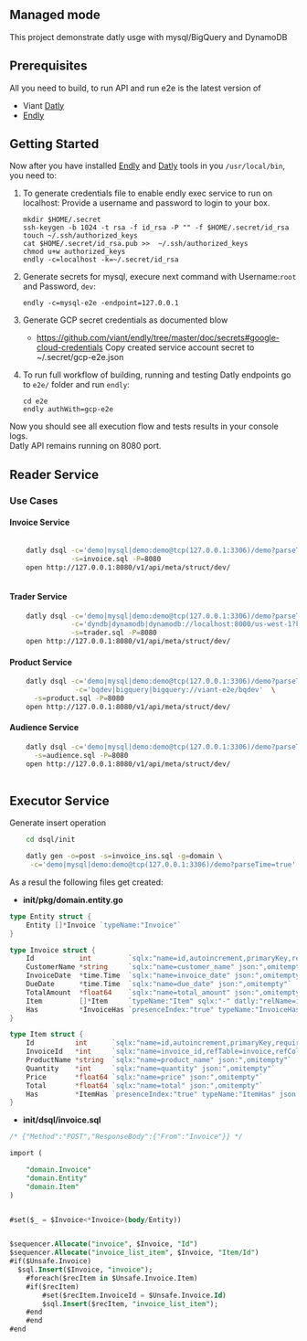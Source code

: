 ## Managed mode

This project demonstrate datly usge with mysql/BigQuery and DynamoDB


## Prerequisites
All you need to build, to run API and run e2e is the latest version of 
- Viant [Datly](https://github.com/viant/datly) 
- [Endly](https://github.com/viant/endly/releases/tag/v0.64.1) 



## Getting Started
Now after you have installed [Endly](https://github.com/viant/endly/releases/tag/v0.64.1) and [Datly](https://github.com/viant/datly) tools in you `/usr/local/bin`, you need to:<br>
1. To generate credentials file to enable endly exec service to run on localhost:
   Provide a username and password to login to your box.
   ```shell
   mkdir $HOME/.secret
   ssh-keygen -b 1024 -t rsa -f id_rsa -P "" -f $HOME/.secret/id_rsa
   touch ~/.ssh/authorized_keys
   cat $HOME/.secret/id_rsa.pub >>  ~/.ssh/authorized_keys
   chmod u+w authorized_keys
   endly -c=localhost -k=~/.secret/id_rsa
   ```
   

2. Generate secrets for mysql, execure next command with Username:`root` and Password, `dev`:
    ```shell
    endly -c=mysql-e2e -endpoint=127.0.0.1 
    ```
3. Generate GCP secret credentials as documented blow
   -  https://github.com/viant/endly/tree/master/doc/secrets#google-cloud-credentials
      Copy created service account secret  to ~/.secret/gcp-e2e.json   

3. To run full workflow of building, running and testing Datly endpoints go to `e2e/` folder and run `endly`:
    ```shell
    cd e2e
    endly authWith=gcp-e2e
    ```
Now you should see all execution flow and tests results in your console logs.<br>
Datly API remains running on 8080 port.



## Reader Service

### Use Cases

#### Invoice Service

```bash
   
    datly dsql -c='demo|mysql|demo:demo@tcp(127.0.0.1:3306)/demo?parseTime=true' \
               -s=invoice.sql -P=8080
    open http://127.0.0.1:8080/v1/api/meta/struct/dev/   
    
```


#### Trader Service
```bash
    datly dsql -c='demo|mysql|demo:demo@tcp(127.0.0.1:3306)/demo?parseTime=true' \
               -c='dyndb|dynamodb|dynamodb://localhost:8000/us-west-1?key=dummy&secret=dummy' \
               -s=trader.sql -P=8080
    open http://127.0.0.1:8080/v1/api/meta/struct/dev/    
```

#### Product Service

```bash
    datly dsql -c='demo|mysql|demo:demo@tcp(127.0.0.1:3306)/demo?parseTime=true' \
                -c='bqdev|bigquery|bigquery://viant-e2e/bqdev'  \
      -s=product.sql -P=8080
    open http://127.0.0.1:8080/v1/api/meta/struct/dev/    
```

#### Audience Service

```bash
    datly dsql -c='demo|mysql|demo:demo@tcp(127.0.0.1:3306)/demo?parseTime=true' \
      -s=audience.sql -P=8080
    open http://127.0.0.1:8080/v1/api/meta/struct/dev/    
 
```



## Executor Service

Generate insert operation

```bash
    cd dsql/init

    datly gen -o=post -s=invoice_ins.sql -g=domain \
     -c='demo|mysql|demo:demo@tcp(127.0.0.1:3306)/demo?parseTime=true'
```
As a resul the following files get created:

- **init/pkg/domain.entity.go**
```go
type Entity struct {
	Entity []*Invoice `typeName:"Invoice"`
}

type Invoice struct {
	Id           int         `sqlx:"name=id,autoincrement,primaryKey,required"`
	CustomerName *string     `sqlx:"name=customer_name" json:",omitempty"`
	InvoiceDate  *time.Time  `sqlx:"name=invoice_date" json:",omitempty"`
	DueDate      *time.Time  `sqlx:"name=due_date" json:",omitempty"`
	TotalAmount  *float64    `sqlx:"name=total_amount" json:",omitempty"`
	Item         []*Item     `typeName:"Item" sqlx:"-" datly:"relName=item,relColumn=id,refColumn=invoice_id,refTable=invoice_list_item" sql:"SELECT * FROM invoice_list_item"`
	Has          *InvoiceHas `presenceIndex:"true" typeName:"InvoiceHas" json:"-" diff:"presence=true" sqlx:"presence=true" validate:"presence=true"`
}

type Item struct {
	Id          int      `sqlx:"name=id,autoincrement,primaryKey,required"`
	InvoiceId   *int     `sqlx:"name=invoice_id,refTable=invoice,refColumn=id" json:",omitempty"`
	ProductName *string  `sqlx:"name=product_name" json:",omitempty"`
	Quantity    *int     `sqlx:"name=quantity" json:",omitempty"`
	Price       *float64 `sqlx:"name=price" json:",omitempty"`
	Total       *float64 `sqlx:"name=total" json:",omitempty"`
	Has         *ItemHas `presenceIndex:"true" typeName:"ItemHas" json:"-" diff:"presence=true" sqlx:"presence=true" validate:"presence=true"`
}
```

- **init/dsql/invoice.sql**
```sql
/* {"Method":"POST","ResponseBody":{"From":"Invoice"}} */

import (

	"domain.Invoice"
	"domain.Entity"
	"domain.Item"
)


#set($_ = $Invoice<*Invoice>(body/Entity))


$sequencer.Allocate("invoice", $Invoice, "Id")
$sequencer.Allocate("invoice_list_item", $Invoice, "Item/Id")
#if($Unsafe.Invoice)
  $sql.Insert($Invoice, "invoice");
    #foreach($recItem in $Unsafe.Invoice.Item)
    #if($recItem)
        #set($recItem.InvoiceId = $Unsafe.Invoice.Id)
        $sql.Insert($recItem, "invoice_list_item");
    #end
    #end
#end
```

